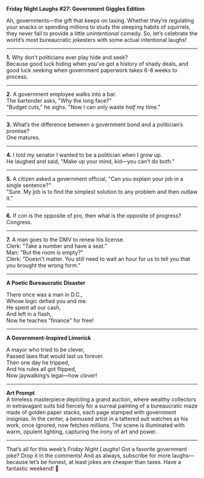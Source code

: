 **Friday Night Laughs #27: Government Giggles Edition**

Ah, governments—the gift that keeps on taxing. Whether they’re regulating your snacks or spending millions to study the sleeping habits of squirrels, they never fail to provide a little *unintentional* comedy. So, let’s celebrate the world’s most bureaucratic jokesters with some actual intentional laughs!

---

**1.** Why don’t politicians ever play hide and seek?  
Because good luck hiding when you’ve got a history of shady deals, and good luck seeking when government paperwork takes 6-8 weeks to process.

---

**2.** A government employee walks into a bar.  
The bartender asks, "Why the long face?"  
"Budget cuts," he sighs. "Now I can only waste *half* my time."

---

**3.** What’s the difference between a government bond and a politician’s promise?  
One matures.

---

**4.** I told my senator I wanted to be a politician when I grow up.  
He laughed and said, "Make up your mind, kid—you can’t do both."

---

**5.** A citizen asked a government official, "Can you explain your job in a single sentence?"  
"Sure. My job is to find the simplest solution to any problem and then outlaw it."

---

**6.** If con is the opposite of pro, then what is the opposite of progress?  
Congress.

---

**7.** A man goes to the DMV to renew his license.  
Clerk: "Take a number and have a seat."  
Man: "But the room is empty?"  
Clerk: "Doesn't matter. You still need to wait an hour for us to tell you that you brought the wrong form."

---

**A Poetic Bureaucratic Disaster**

There once was a man in D.C.,  
Whose logic defied you and me.  
He spent all our cash,  
And left in a flash,  
Now he teaches "finance" for free!

---

**A Government-Inspired Limerick**

A mayor who tried to be clever,  
Passed laws that would last us forever.  
Then one day he tripped,  
And his rules all got flipped,  
Now jaywalking’s legal—how *clever*!

---

**Art Prompt**  
A timeless masterpiece depicting a grand auction, where wealthy collectors in extravagant suits bid fiercely for a surreal painting of a bureaucratic maze made of golden paper stacks, each page stamped with government insignias. In the center, a bemused artist in a tattered suit watches as his work, once ignored, now fetches millions. The scene is illuminated with warm, opulent lighting, capturing the irony of art and power.

---

That’s all for this week’s *Friday Night Laughs*! Got a favorite government joke? Drop it in the comments! And as always, subscribe for more laughs—because let’s be honest, at least jokes are cheaper than taxes. Have a fantastic weekend! 🎉

